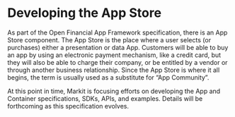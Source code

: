 # Developing the App Store

As part of the Open Financial App Framework specification, there is an App Store component. The App Store is the place where a user selects (or purchases) either a presentation or data App. Customers will be able to buy an app by using an electronic payment mechanism, like a credit card, but they will also be able to charge their company, or be entitled by a vendor or through another business relationship. Since the App Store is where it all begins, the term is usually used as a substitute for “App Community”.

At this point in time, Markit is focusing efforts on developing the App and Container specifications, SDKs, APIs, and examples. Details will be forthcoming as this specification evolves.
